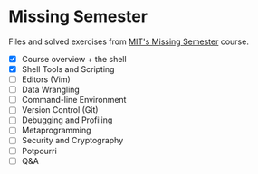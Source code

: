 # Missing Semester

Files and solved exercises from [MIT's Missing Semester](https://missing.csail.mit.edu/) course.

- [x] Course overview + the shell
- [x] Shell Tools and Scripting
- [ ] Editors (Vim)
- [ ] Data Wrangling
- [ ] Command-line Environment
- [ ] Version Control (Git)
- [ ] Debugging and Profiling
- [ ] Metaprogramming
- [ ] Security and Cryptography
- [ ] Potpourri
- [ ] Q&A